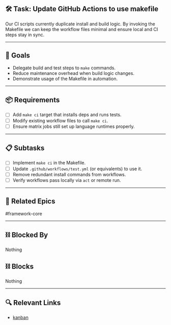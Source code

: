 ## 🛠️ Task: Update GitHub Actions to use makefile

Our CI scripts currently duplicate install and build logic. By invoking the
Makefile we can keep the workflow files minimal and ensure local and CI steps
stay in sync.

---

## 🎯 Goals

- Delegate build and test steps to `make` commands.
- Reduce maintenance overhead when build logic changes.
- Demonstrate usage of the Makefile in automation.

---

## 📦 Requirements

- [ ] Add `make ci` target that installs deps and runs tests.
- [ ] Modify existing workflow files to call `make ci`.
- [ ] Ensure matrix jobs still set up language runtimes properly.

---

## 📋 Subtasks

- [ ] Implement `make ci` in the Makefile.
- [ ] Update `.github/workflows/test.yml` (or equivalents) to use it.
- [ ] Remove redundant install commands from workflows.
- [ ] Verify workflows pass locally via `act` or remote run.

---

## 🔗 Related Epics

#framework-core

---

## ⛓️ Blocked By

Nothing

## ⛓️ Blocks

Nothing

---

## 🔍 Relevant Links

- [kanban](../boards/kanban.md)
